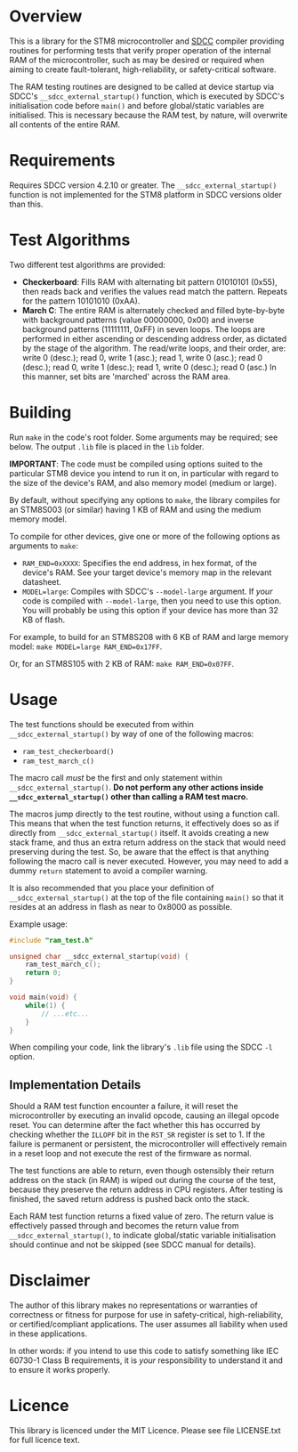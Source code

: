 # Overview

This is a library for the STM8 microcontroller and [SDCC](http://sdcc.sourceforge.net/) compiler providing routines for performing tests that verify proper operation of the internal RAM of the microcontroller, such as may be desired or required when aiming to create fault-tolerant, high-reliability, or safety-critical software.

The RAM testing routines are designed to be called at device startup via SDCC's `__sdcc_external_startup()` function, which is executed by SDCC's initialisation code before `main()` and before global/static variables are initialised. This is necessary because the RAM test, by nature, will overwrite all contents of the entire RAM.

# Requirements

Requires SDCC version 4.2.10 or greater. The `__sdcc_external_startup()` function is not implemented for the STM8 platform in SDCC versions older than this.

# Test Algorithms

Two different test algorithms are provided:

* **Checkerboard**: Fills RAM with alternating bit pattern 01010101 (0x55), then reads back and verifies the values read match the pattern. Repeats for the pattern 10101010 (0xAA).
* **March C**: The entire RAM is alternately checked and filled byte-by-byte with background patterns (value 00000000, 0x00) and inverse background patterns (11111111, 0xFF) in seven loops. The loops are performed in either ascending or descending address order, as dictated by the stage of the algorithm. The read/write loops, and their order, are: write 0 (desc.); read 0, write 1 (asc.); read 1, write 0 (asc.); read 0 (desc.); read 0, write 1 (desc.); read 1, write 0 (desc.); read 0 (asc.) In this manner, set bits are 'marched' across the RAM area.

# Building

Run `make` in the code's root folder. Some arguments may be required; see below. The output `.lib` file is placed in the `lib` folder.

**IMPORTANT**: The code must be compiled using options suited to the particular STM8 device you intend to run it on, in particular with regard to the size of the device's RAM, and also memory model (medium or large).

By default, without specifying any options to `make`, the library compiles for an STM8S003 (or similar) having 1 KB of RAM and using the medium memory model.

To compile for other devices, give one or more of the following options as arguments to `make`:

* `RAM_END=0xXXXX`: Specifies the end address, in hex format, of the device's RAM. See your target device's memory map in the relevant datasheet.
* `MODEL=large`: Compiles with SDCC's `--model-large` argument. If *your* code is compiled with `--model-large`, then you need to use this option. You will probably be using this option if your device has more than 32 KB of flash.

For example, to build for an STM8S208 with 6 KB of RAM and large memory model: `make MODEL=large RAM_END=0x17FF`.

Or, for an STM8S105 with 2 KB of RAM: `make RAM_END=0x07FF`.

# Usage

The test functions should be executed from within `__sdcc_external_startup()` by way of one of the following macros:

* `ram_test_checkerboard()`
* `ram_test_march_c()`

The macro call *must* be the first and only statement within `__sdcc_external_startup()`. **Do not perform any other actions inside `__sdcc_external_startup()` other than calling a RAM test macro.**

The macros jump directly to the test routine, without using a function call. This means that when the test function returns, it effectively does so as if directly from `__sdcc_external_startup()` itself. It avoids creating a new stack frame, and thus an extra return address on the stack that would need preserving during the test. So, be aware that the effect is that anything following the macro call is never executed. However, you may need to add a dummy `return` statement to avoid a compiler warning.

It is also recommended that you place your definition of `__sdcc_external_startup()` at the top of the file containing `main()` so that it resides at an address in flash as near to 0x8000 as possible.

Example usage:

```c
#include "ram_test.h"

unsigned char __sdcc_external_startup(void) {
	ram_test_march_c();
	return 0;
}

void main(void) {
	while(1) {
		// ...etc...
	}
}
```

When compiling your code, link the library's `.lib` file using the SDCC `-l` option.

## Implementation Details

Should a RAM test function encounter a failure, it will reset the microcontroller by executing an invalid opcode, causing an illegal opcode reset. You can determine after the fact whether this has occurred by checking whether the `ILLOPF` bit in the `RST_SR` register is set to 1. If the failure is permanent or persistent, the microcontroller will effectively remain in a reset loop and not execute the rest of the firmware as normal.

The test functions are able to return, even though ostensibly their return address on the stack (in RAM) is wiped out during the course of the test, because they preserve the return address in CPU registers. After testing is finished, the saved return address is pushed back onto the stack.

Each RAM test function returns a fixed value of zero. The return value is effectively passed through and becomes the return value from `__sdcc_external_startup()`, to indicate global/static variable initialisation should continue and not be skipped (see SDCC manual for details).

# Disclaimer

The author of this library makes no representations or warranties of correctness or fitness for purpose for use in safety-critical, high-reliability, or certified/compliant applications. The user assumes all liability when used in these applications.

In other words: if you intend to use this code to satisfy something like IEC 60730-1 Class B requirements, it is *your* responsibility to understand it and to ensure it works properly.

# Licence

This library is licenced under the MIT Licence. Please see file LICENSE.txt for full licence text.
